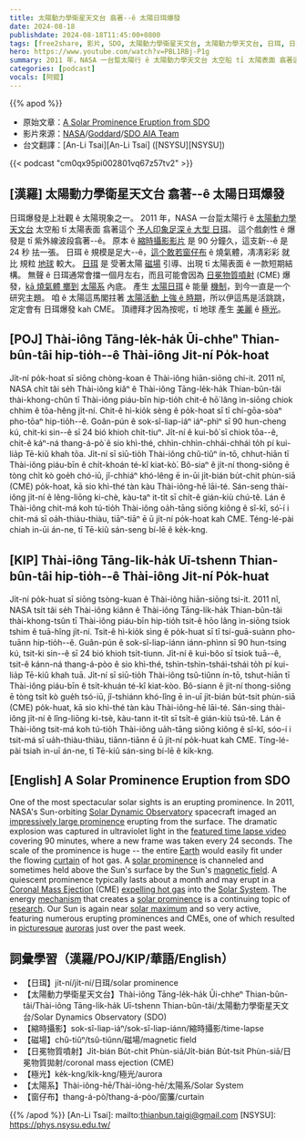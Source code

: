 ```yaml
---
title: 太陽動力學衛星天文台 翕著--ê 太陽日珥爆發
date: 2024-08-18
publishdate: 2024-08-18T11:45:00+0800
tags: [free2share, 影片, SDO, 太陽動力學衛星天文台, 太陽動力學天文台, 日珥, 日冕物質噴射, 縮時攝影, 磁場, 冕物質噴射, CME, 極光, 太陽系, 窗仔布]
hero: https://www.youtube.com/watch?v=PBL1RBj-P1g
summary: 2011 年，NASA 一台踅太陽行 ê 太陽動力學天文台 太空船 tī 太陽表面 翕著這个予人印象足深 ê 大型 日珥。
categories: [podcast]
vocals: [阿錕]
---
```


{{% apod %}}

- 原始文章：[A Solar Prominence Eruption from SDO](https://apod.nasa.gov/apod/ap240818.html)
- 影片來源：[NASA](https://www.nasa.gov/)/[Goddard](https://www.nasa.gov/goddard)/[SDO AIA Team](https://sdo.gsfc.nasa.gov/)
- 台文翻譯：[An-Li Tsai][An-Li Tsai] ([NSYSU][NSYSU])

{{< podcast "cm0qx95pi002801vq67z57tv2" >}}

## [漢羅] 太陽動力學衛星天文台 翕著--ê 太陽日珥爆發
日珥爆發是上壯觀 ê 太陽現象之一。
2011 年，NASA 一台踅太陽行 ê [太陽動力學天文台][Solar Dynamic Observatory] 太空船 tī 太陽表面 翕著這个 [予人印象足深 ê 大型 日珥][impressively large prominence]。
這个戲劇性 ê 爆發是 tī 紫外線波段翕著--ê。
原本 ê [縮時攝影影片][featured time lapse video] 是 90 分鐘久，這支新--ê 是 24 秒 抾一張。
日珥 ê 規模是足大--ê，[這个敢若窗仔布][curtain] ê 燒氣體，凊凊彩彩 就比 規粒 [地球][Earth] 較大。
[日珥][solar prominence 1] 是 受著太陽 [磁場][magnetic field] 引導、出現 tī 太陽表面 ê 一款短期結構。
無聲 ê 日珥通常會擋一個月左右，而且可能會因為 [日冕物質噴射][Coronal Mass Ejection] (CME) 爆發，[kā 燒氣體 擲到][expelling hot gas] [太陽系][Solar System] 內底。
產生 [太陽日珥][solar prominence 2] ê 能量 [機制][mechanism]，到今一直是一个研究主題。
咱 ê 太陽這馬閣拄著 [太陽活動 上強 ê 時期][solar maximum]，所以伊這馬是活跳跳，定定會有 日珥爆發 kah CME。
頂禮拜才因為按呢，tī 地球 產生 [美麗][picturesque] ê [極光][auroras]。

## [POJ] Thài-iông Tāng-le̍k-ha̍k Ūi-chheⁿ Thian-bûn-tâi hip-tio̍h--ê Thài-iông Ji̍t-ní Po̍k-hoat
Ji̍t-ní po̍k-hoat sī siōng chòng-koan ê Thài-iông hiān-siōng chi-it.
2011 nî, NASA chi̍t tâi se̍h Thài-iông kiâⁿ ê Thài-iông Tāng-le̍k-ha̍k Thian-bûn-tâi thài-khong-chûn tī Thài-iông piáu-bīn hip-tio̍h chit-ê hō͘ lâng ìn-siōng chiok chhim ê tōa-hêng ji̍t-ní.
Chit-ê hì-kio̍k sèng ê po̍k-hoat sī tī chí-gōa-sòaⁿ pho-tōaⁿ hip-tio̍h--ê.
Goân-pún ê sok-sî-liap-iáⁿ iáⁿ-phìⁿ sī 90 hun-cheng kú, chit-ki sin--ê sī 24 bió khioh chi̍t-tiuⁿ.
Ji̍t-ní ê kui-bô͘ sī chiok tōa--ê, chit-ê káⁿ-ná thang-á-pò͘ ê sio khì-thé, chhìn-chhìn-chhái-chhái to̍h pí kui-lia̍p Tē-kiû khah tōa.
Ji̍t-ní sī siū-tio̍h Thài-iông chû-tiûⁿ ín-tō, chhut-hiān tī Thài-iông piáu-bīn ê chi̍t-khoán té-kî kiat-kò͘.
Bô-siaⁿ ê ji̍t-ní thong-siông ē tòng chi̍t kò goe̍h chó-iū, jî-chhiáⁿ khó-lêng ē in-ūi ji̍t-bián bu̍t-chit phùn-siā (CME) po̍k-hoat, kā sio khì-thé tàn kàu Thài-iông-hē lāi-té.
Sán-seng thài-iông ji̍t-ní ê lêng-liōng ki-chè, kàu-taⁿ it-ti̍t sī chi̍t-ê gián-kiù chú-tê.
Lán ê Thài-iông chit-má koh tú-tio̍h Thài-iông oa̍h-tāng siōng kiông ê sî-kî, só͘-í i chit-má sī oa̍h-thiàu-thiàu, tiāⁿ-tiāⁿ ē ū ji̍t-ní po̍k-hoat kah CME.
Téng-lé-pài chiah in-ūi án-ne, tī Tē-kiû sán-seng bí-lē ê ke̍k-kng.

## [KIP] Thài-iông Tāng-li̍k-ha̍k Uī-tshenn Thian-bûn-tâi hip-tio̍h--ê Thài-iông Ji̍t-ní Po̍k-huat
Ji̍t-ní po̍k-huat sī siōng tsòng-kuan ê Thài-iông hiān-siōng tsi-it.
2011 nî, NASA tsi̍t tâi se̍h Thài-iông kiânn ê Thài-iông Tāng-li̍k-ha̍k Thian-bûn-tâi thài-khong-tsûn tī Thài-iông piáu-bīn hip-tio̍h tsit-ê hōo lâng ìn-siōng tsiok tshim ê tuā-hîng ji̍t-ní.
Tsit-ê hì-kio̍k sìng ê po̍k-huat sī tī tsí-guā-suànn pho-tuānn hip-tio̍h--ê.
Guân-pún ê sok-sî-liap-iánn iánn-phìnn sī 90 hun-tsing kú, tsit-ki sin--ê sī 24 bió khioh tsi̍t-tiunn.
Ji̍t-ní ê kui-bôo sī tsiok tuā--ê, tsit-ê kánn-ná thang-á-pòo ê sio khì-thé, tshìn-tshìn-tshái-tshái to̍h pí kui-lia̍p Tē-kiû khah tuā.
Ji̍t-ní sī siū-tio̍h Thài-iông tsû-tiûnn ín-tō, tshut-hiān tī Thài-iông piáu-bīn ê tsi̍t-khuán té-kî kiat-kòo.
Bô-siann ê ji̍t-ní thong-siông ē tòng tsi̍t kò gue̍h tsó-iū, jî-tshiánn khó-lîng ē in-uī ji̍t-bián bu̍t-tsit phùn-siā (CME) po̍k-huat, kā sio khì-thé tàn kàu Thài-iông-hē lāi-té.
Sán-sing thài-iông ji̍t-ní ê lîng-liōng ki-tsè, kàu-tann it-ti̍t sī tsi̍t-ê gián-kiù tsú-tê.
Lán ê Thài-iông tsit-má koh tú-tio̍h Thài-iông ua̍h-tāng siōng kiông ê sî-kî, sóo-í i tsit-má sī ua̍h-thiàu-thiàu, tiānn-tiānn ē ū ji̍t-ní po̍k-huat kah CME.
Tíng-lé-pài tsiah in-uī án-ne, tī Tē-kiû sán-sing bí-lē ê ki̍k-kng.

## [English] A Solar Prominence Eruption from SDO
One of the most spectacular solar sights is an erupting prominence.
In 2011, NASA's Sun-orbiting [Solar Dynamic Observatory][Solar Dynamic Observatory] spacecraft imaged an [impressively large prominence][impressively large prominence] erupting from the surface.
The dramatic explosion was captured in ultraviolet light in the [featured time lapse video][featured time lapse video] covering 90 minutes, where a new frame was taken every 24 seconds.
The scale of the prominence is huge -- the entire [Earth][Earth] would easily fit under the flowing [curtain][curtain] of hot gas.
A [solar prominence][solar prominence 1] is channeled and sometimes held above the Sun's surface by the Sun's [magnetic field][magnetic field].
A quiescent prominence typically lasts about a month and may erupt in a [Coronal Mass Ejection][Coronal Mass Ejection] (CME) [expelling hot gas][expelling hot gas] into the [Solar System][Solar System].
The energy [mechanism][mechanism] that creates a [solar prominence][solar prominence 2] is a continuing topic of [research][research].
Our Sun is again near [solar maximum][solar maximum] and so very active, featuring numerous erupting prominences and CMEs, one of which resulted in [picturesque][picturesque] [auroras][auroras] just over the past week.

## 詞彙學習（漢羅/POJ/KIP/華語/English）
- 【日珥】ji̍t-ní/ji̍t-ní/日珥/solar prominence
- 【太陽動力學衛星天文台】Thài-iông Tāng-le̍k-ha̍k Ūi-chheⁿ Thian-bûn-tâi/Thài-iông Tāng-li̍k-ha̍k Uī-tshenn Thian-bûn-tâi/太陽動力學衛星天文台/Solar Dynamics Observatory (SDO)
- 【縮時攝影】sok-sî-liap-iáⁿ/sok-sî-liap-iánn/縮時攝影/time-lapse
- 【磁場】chû-tiûⁿ/tsû-tiûnn/磁場/magnetic field
- 【日冕物質噴射】Ji̍t-bián Bu̍t-chit Phùn-siā/Ji̍t-bián Bu̍t-tsit Phùn-siā/日冕物質拋射/coronal mass ejection (CME)
- 【極光】ke̍k-kng/ki̍k-kng/極光/aurora
- 【太陽系】Thài-iông-hē/Thài-iông-hē/太陽系/Solar System
- 【窗仔布】thang-á-pò͘/thang-á-pòo/窗簾/curtain

{{% /apod %}}
[An-Li Tsai]: mailto:thianbun.taigi@gmail.com
[NSYSU]: https://phys.nsysu.edu.tw/

[copyright]: https://apod.nasa.gov/apod/fap/lib/about_apod.html#srapply
[License3]: https://creativecommons.org/licenses/by/3.0/
[License2]:https://creativecommons.org/licenses/by-nc-nd/2.0/

[Solar Dynamic Observatory]:https://science.nasa.gov/mission/sdo
[impressively large prominence]:https://apod.nasa.gov/apod/ap030223.html
[featured time lapse video]:https://youtu.be/PBL1RBj-P1g
[Earth]:http://antwrp.gsfc.nasa.gov/apod/image/0208/earthlights02_dmsp_big.jpg
[curtain]:https://apod.nasa.gov/apod/ap011203.html
[solar prominence 1]:http://solar.physics.montana.edu/YPOP/Program/hfilament.html
[magnetic field]:https://solarscience.msfc.nasa.gov/the_key.shtml
[Coronal Mass Ejection]:https://solarscience.msfc.nasa.gov/CMEs.shtml
[expelling hot gas]:https://apod.nasa.gov/apod/ap010924.html
[Solar System]:https://science.nasa.gov/solar-system/
[mechanism]:https://ui.adsabs.harvard.edu/abs/1989ApJ...343..971V/abstract
[solar prominence 2]:https://apod.nasa.gov/apod/ap030707.html
[research]:https://i.pinimg.com/originals/30/62/75/3062756a297f1e3c22e35f3fe89b3ecc.jpg
[solar maximum]:https://www.nasa.gov/news-release/solar-cycle-25-is-here-nasa-noaa-scientists-explain-what-that-means/
[picturesque]:https://apod.nasa.gov/apod/ap240814.html
[auroras]:https://apod.nasa.gov/apod/ap240815.html
